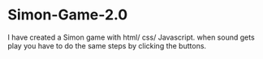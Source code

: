 # Simon-Game-2.0
I have created a Simon game with html/ css/ Javascript. when sound gets play you have to do the same steps by clicking the buttons.
